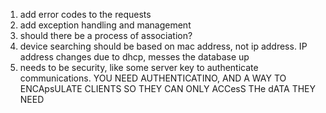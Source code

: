 1. add error codes to the requests
2. add exception handling and management
3. should there be a process of association?
4. device searching should be based on mac address, not ip address. IP address changes due to dhcp, messes the database up
5. needs to be security, like some server key to authenticate communications. YOU NEED AUTHENTICATINO, AND A WAY TO ENCApsULATE CLIENTS SO THEY CAN ONLY ACCesS THe dATA THEY NEED